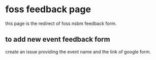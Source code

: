 # foss feedback page

this page is the redirect of foss nsbm feedback form.

## to add new event feedback form 

create an issue providing the event name and the link of google form.

